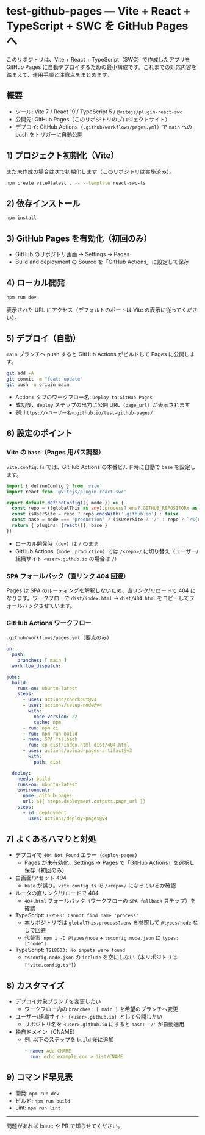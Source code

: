 # test-github-pages — Vite + React + TypeScript + SWC を GitHub Pages へ

このリポジトリは、Vite + React + TypeScript（SWC）で作成したアプリを GitHub Pages に自動デプロイするための最小構成です。これまでの対応内容を踏まえて、運用手順と注意点をまとめます。

## 概要
- ツール: Vite 7 / React 19 / TypeScript 5 / `@vitejs/plugin-react-swc`
- 公開先: GitHub Pages（このリポジトリのプロジェクトサイト）
- デプロイ: GitHub Actions（`.github/workflows/pages.yml`）で `main` への push をトリガーに自動公開

## 1) プロジェクト初期化（Vite）
まだ未作成の場合は次で初期化します（このリポジトリは実施済み）。

```bash
npm create vite@latest . -- --template react-swc-ts
```

## 2) 依存インストール
```bash
npm install
```

## 3) GitHub Pages を有効化（初回のみ）
- GitHub のリポジトリ画面 → Settings → Pages
- Build and deployment の Source を「GitHub Actions」に設定して保存

## 4) ローカル開発
```bash
npm run dev
```
表示された URL にアクセス（デフォルトのポートは Vite の表示に従ってください）。

## 5) デプロイ（自動）
`main` ブランチへ push すると GitHub Actions がビルドして Pages に公開します。

```bash
git add -A
git commit -m "feat: update"
git push -u origin main
```

- Actions タブのワークフロー名: `Deploy to GitHub Pages`
- 成功後、`deploy` ステップの出力に公開 URL（`page_url`）が表示されます
- 例: `https://<ユーザー名>.github.io/test-github-pages/`

## 6) 設定のポイント

### Vite の `base`（Pages 用パス調整）
`vite.config.ts` では、GitHub Actions の本番ビルド時に自動で `base` を設定します。

```ts
import { defineConfig } from 'vite'
import react from '@vitejs/plugin-react-swc'

export default defineConfig(({ mode }) => {
  const repo = ((globalThis as any).process?.env?.GITHUB_REPOSITORY as string | undefined)?.split('/')?.[1] ?? ''
  const isUserSite = repo ? repo.endsWith('.github.io') : false
  const base = mode === 'production' ? (isUserSite ? '/' : repo ? `/${repo}/` : '/') : '/'
  return { plugins: [react()], base }
})
```

- ローカル開発時（`dev`）は `/` のまま
- GitHub Actions（`mode: production`）では `/<repo>/` に切り替え（ユーザー/組織サイト `<user>.github.io` の場合は `/`）

### SPA フォールバック（直リンク 404 回避）
Pages は SPA のルーティングを解釈しないため、直リンク/リロードで 404 になります。ワークフローで `dist/index.html` → `dist/404.html` をコピーしてフォールバックさせています。

### GitHub Actions ワークフロー
`.github/workflows/pages.yml`（要点のみ）

```yaml
on:
  push:
    branches: [ main ]
  workflow_dispatch:

jobs:
  build:
    runs-on: ubuntu-latest
    steps:
      - uses: actions/checkout@v4
      - uses: actions/setup-node@v4
        with:
          node-version: 22
          cache: npm
      - run: npm ci
      - run: npm run build
      - name: SPA fallback
        run: cp dist/index.html dist/404.html
      - uses: actions/upload-pages-artifact@v3
        with:
          path: dist

  deploy:
    needs: build
    runs-on: ubuntu-latest
    environment:
      name: github-pages
      url: ${{ steps.deployment.outputs.page_url }}
    steps:
      - id: deployment
        uses: actions/deploy-pages@v4
```

## 7) よくあるハマりと対処
- デプロイで `404 Not Found` エラー（`deploy-pages`）
  - Pages が未有効化。Settings → Pages で「GitHub Actions」を選択し保存（初回のみ）
- 白画面/アセット 404
  - `base` が誤り。`vite.config.ts` で `/<repo>/` になっているか確認
- ルータの直リンク/リロードで 404
  - `404.html` フォールバック（ワークフローの `SPA fallback` ステップ）を確認
- TypeScript: `TS2580: Cannot find name 'process'`
  - 本リポジトリでは `globalThis.process?.env` を参照して `@types/node` なしで回避
  - 代替案: `npm i -D @types/node` + `tsconfig.node.json` に `types: ["node"]`
- TypeScript: `TS18003: No inputs were found`
  - `tsconfig.node.json` の `include` を空にしない（本リポジトリは `["vite.config.ts"]`）

## 8) カスタマイズ
- デプロイ対象ブランチを変更したい
  - ワークフロー内の `branches: [ main ]` を希望のブランチへ変更
- ユーザー/組織サイト（`<user>.github.io`）として公開したい
  - リポジトリ名を `<user>.github.io` にすると `base: '/'` が自動適用
- 独自ドメイン（CNAME）
  - 例: 以下のステップを `build` 後に追加
    ```yaml
    - name: Add CNAME
      run: echo example.com > dist/CNAME
    ```

## 9) コマンド早見表
- 開発: `npm run dev`
- ビルド: `npm run build`
- Lint: `npm run lint`

---
問題があれば Issue や PR で知らせてください。
